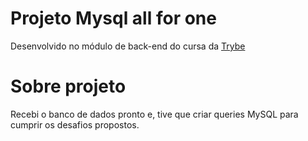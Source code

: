 # Projeto Mysql all for one
Desenvolvido no módulo de back-end do cursa da <a href="https://www.betrybe.com/" target="_blank">Trybe</a>

# Sobre projeto
Recebi o banco de dados pronto e, tive que criar queries MySQL para cumprir os desafios propostos.
